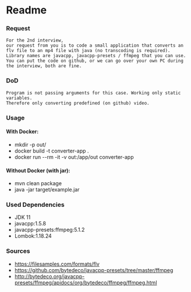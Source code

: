 # Readme

### Request

```
For the 2nd interview,
our request from you is to code a small application that converts an flv file to an mp4 file with java (no transcoding is required). 
Library names are javacpp, javacpp-presets / ffmpeg that you can use. 
You can put the code on github, or we can go over your own PC during the interview, both are fine.
```

### DoD
```
Program is not passing arguments for this case. Working only static variables. 
Therefore only converting predefined (on github) video. 
```

### Usage
#### With Docker:
- mkdir -p out/
- docker build -t converter-app .
- docker run --rm -it -v out:/app/out converter-app

#### Without Docker (with jar):
- mvn clean package
- java -jar target/example.jar


### Used Dependencies
- JDK 11
- javacpp:1.5.8
- javacpp-presets:ffmpeg:5.1.2
- Lombok:1.18.24

### Sources
- https://filesamples.com/formats/flv
- https://github.com/bytedeco/javacpp-presets/tree/master/ffmpeg
- http://bytedeco.org/javacpp-presets/ffmpeg/apidocs/org/bytedeco/ffmpeg/ffmpeg.html
